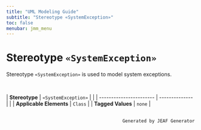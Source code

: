 ```yaml
---
title: "UML Modeling Guide"
subtitle: "Stereotype «SystemException»"
toc: false
menubar: jmm_menu
---
```


# Stereotype `«SystemException»`
Stereotype `«SystemException»` is used to model system exceptions.

<br>

| **Stereotype**          | `«SystemException»` | |
| ----------------------- | -------------- | |
| **Applicable Elements** | `Class`        |
| **Tagged Values**       | `none`           |



<br>

<div style="text-align: right"><code>Generated by JEAF Generator</code></div>

    